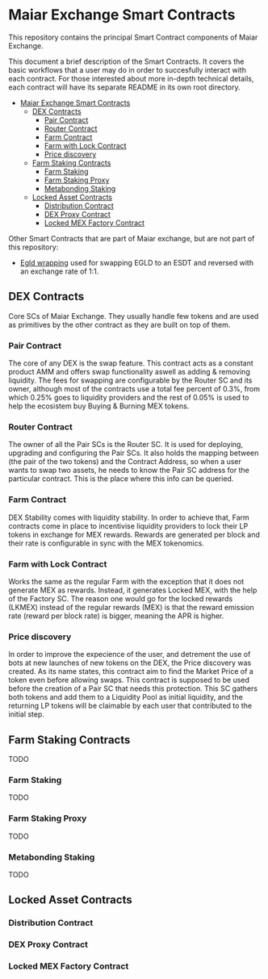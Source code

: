 # Maiar Exchange Smart Contracts

This repository contains the principal Smart Contract components of Maiar Exchange.

This document a brief description of the Smart Contracts. It covers the basic workflows that a user may do in order to succesfully interact with each contract. For those interested about more in-depth technical details, each contract will have its separate  README in its own root directory.

- [Maiar Exchange Smart Contracts](#maiar-exchange-smart-contracts)
  - [DEX Contracts](#dex-contracts)
    - [Pair Contract](#pair-contract)
    - [Router Contract](#router-contract)
    - [Farm Contract](#farm-contract)
    - [Farm with Lock Contract](#farm-with-lock-contract)
    - [Price discovery](#price-discovery)
  - [Farm Staking Contracts](#farm-staking-contracts)
    - [Farm Staking](#farm-staking)
    - [Farm Staking Proxy](#farm-staking-proxy)
    - [Metabonding Staking](#metabonding-staking)
  - [Locked Asset Contracts](#locked-asset-contracts)
    - [Distribution Contract](#distribution-contract)
    - [DEX Proxy Contract](#dex-proxy-contract)
    - [Locked MEX Factory Contract](#locked-mex-factory-contract)

Other Smart Contracts that are part of Maiar exchange, but are not part of this repository:

- [Egld wrapping](https://github.com/ElrondNetwork/sc-bridge-elrond/tree/main/egld-esdt-swap) used for swapping EGLD to an ESDT and reversed with an exchange rate of 1:1.

## DEX Contracts

Core SCs of Maiar Exchange. They usually handle few tokens and are used as primitives by the other contract as they are built on top of them.

### Pair Contract

The core of any DEX is the swap feature. This contract acts as a constant product AMM and offers swap functionality aswell as adding & removing liquidity. The fees for swapping are configurable by the Router SC and its owner, although most of the contracts use a total fee percent of 0.3%, from which 0.25% goes to liquidity providers and the rest of 0.05% is used to help the ecosistem buy Buying & Burning MEX tokens.

### Router Contract

The owner of all the Pair SCs is the Router SC. It is used for deploying, upgrading and configuring the Pair SCs. It also holds the mapping between (the pair of the two tokens) and the Contract Address, so when a user wants to swap two assets, he needs to know the Pair SC address for the particular contract. This is the place where this info can be queried.

### Farm Contract

DEX Stability comes with liquidity stability. In order to achieve that, Farm contracts come in place to incentivise liquidity providers to lock their LP tokens in exchange for MEX rewards. Rewards are generated per block and their rate is configurable in sync with the MEX tokenomics.

### Farm with Lock Contract

Works the same as the regular Farm with the exception that it does not generate MEX as rewards. Instead, it generates Locked MEX, with the help of the Factory SC. The reason one would go for the locked rewards (LKMEX) instead of the regular rewards (MEX) is that the reward emission rate (reward per block rate) is bigger, meaning the APR is higher.

### Price discovery

In order to improve the expecience of the user, and detrement the use of bots at new launches of new tokens on the DEX, the Price discovery was created. As its name states, this contract aim to find the Market Price of a token even before allowing swaps. This contract is supposed to be used before the creation of a Pair SC that needs this protection. This SC gathers both tokens and add them to a Liquidity Pool as initial liquidity, and the returning LP tokens will be claimable by each user that contributed to the initial step.

## Farm Staking Contracts

TODO

### Farm Staking

TODO

### Farm Staking Proxy

TODO

### Metabonding Staking

TODO

## Locked Asset Contracts

### Distribution Contract

### DEX Proxy Contract

### Locked MEX Factory Contract
